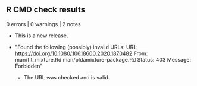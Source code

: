 ## R CMD check results

0 errors | 0 warnings | 2 notes

* This is a new release.

* "Found the following (possibly) invalid URLs:
  URL: https://doi.org/10.1080/10618600.2020.1870482
    From: man/fit_mixture.Rd
          man/pldamixture-package.Rd
    Status: 403
    Message: Forbidden" 
  - The URL was checked and is valid.
  
  
